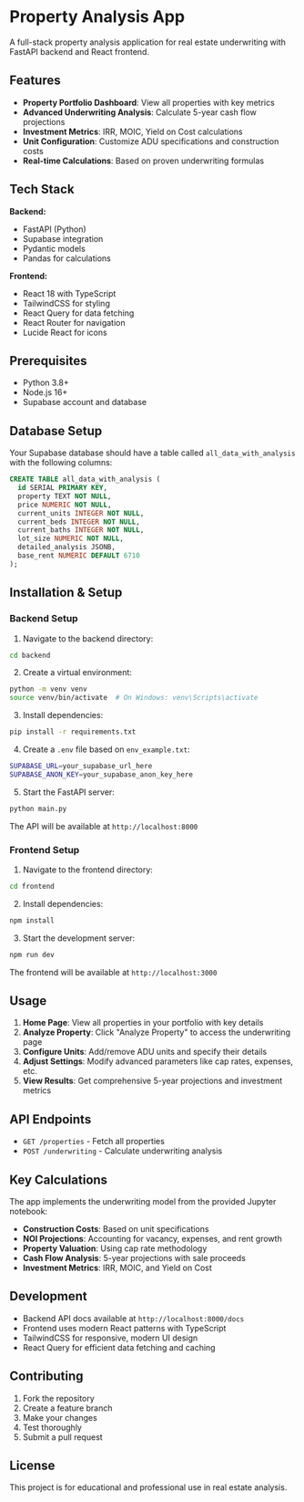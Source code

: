 # Property Analysis App

A full-stack property analysis application for real estate underwriting with FastAPI backend and React frontend.

## Features

- **Property Portfolio Dashboard**: View all properties with key metrics
- **Advanced Underwriting Analysis**: Calculate 5-year cash flow projections
- **Investment Metrics**: IRR, MOIC, Yield on Cost calculations
- **Unit Configuration**: Customize ADU specifications and construction costs
- **Real-time Calculations**: Based on proven underwriting formulas

## Tech Stack

**Backend:**
- FastAPI (Python)
- Supabase integration
- Pydantic models
- Pandas for calculations

**Frontend:**
- React 18 with TypeScript
- TailwindCSS for styling
- React Query for data fetching
- React Router for navigation
- Lucide React for icons

## Prerequisites

- Python 3.8+
- Node.js 16+
- Supabase account and database

## Database Setup

Your Supabase database should have a table called `all_data_with_analysis` with the following columns:

```sql
CREATE TABLE all_data_with_analysis (
  id SERIAL PRIMARY KEY,
  property TEXT NOT NULL,
  price NUMERIC NOT NULL,
  current_units INTEGER NOT NULL,
  current_beds INTEGER NOT NULL,
  current_baths INTEGER NOT NULL,
  lot_size NUMERIC NOT NULL,
  detailed_analysis JSONB,
  base_rent NUMERIC DEFAULT 6710
);
```

## Installation & Setup

### Backend Setup

1. Navigate to the backend directory:
```bash
cd backend
```

2. Create a virtual environment:
```bash
python -m venv venv
source venv/bin/activate  # On Windows: venv\Scripts\activate
```

3. Install dependencies:
```bash
pip install -r requirements.txt
```

4. Create a `.env` file based on `env_example.txt`:
```bash
SUPABASE_URL=your_supabase_url_here
SUPABASE_ANON_KEY=your_supabase_anon_key_here
```

5. Start the FastAPI server:
```bash
python main.py
```

The API will be available at `http://localhost:8000`

### Frontend Setup

1. Navigate to the frontend directory:
```bash
cd frontend
```

2. Install dependencies:
```bash
npm install
```

3. Start the development server:
```bash
npm run dev
```

The frontend will be available at `http://localhost:3000`

## Usage

1. **Home Page**: View all properties in your portfolio with key details
2. **Analyze Property**: Click "Analyze Property" to access the underwriting page
3. **Configure Units**: Add/remove ADU units and specify their details
4. **Adjust Settings**: Modify advanced parameters like cap rates, expenses, etc.
5. **View Results**: Get comprehensive 5-year projections and investment metrics

## API Endpoints

- `GET /properties` - Fetch all properties
- `POST /underwriting` - Calculate underwriting analysis

## Key Calculations

The app implements the underwriting model from the provided Jupyter notebook:

- **Construction Costs**: Based on unit specifications
- **NOI Projections**: Accounting for vacancy, expenses, and rent growth
- **Property Valuation**: Using cap rate methodology
- **Cash Flow Analysis**: 5-year projections with sale proceeds
- **Investment Metrics**: IRR, MOIC, and Yield on Cost

## Development

- Backend API docs available at `http://localhost:8000/docs`
- Frontend uses modern React patterns with TypeScript
- TailwindCSS for responsive, modern UI design
- React Query for efficient data fetching and caching

## Contributing

1. Fork the repository
2. Create a feature branch
3. Make your changes
4. Test thoroughly
5. Submit a pull request

## License

This project is for educational and professional use in real estate analysis.